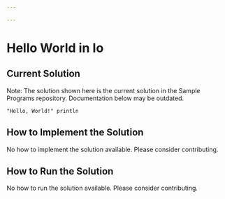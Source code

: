 ```yaml
---

---
```


# Hello World in Io

## Current Solution

Note: The solution shown here is the current solution in the Sample Programs repository. Documentation below may be outdated.

```Io
"Hello, World!" println

```

## How to Implement the Solution

No how to implement the solution available. Please consider contributing.

## How to Run the Solution

No how to run the solution available. Please consider contributing.